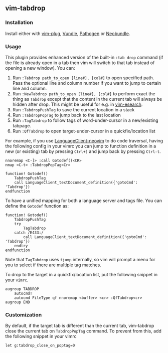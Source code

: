## vim-tabdrop

### Installation
Install either with [vim-plug](https://github.com/junegunn/vim-plug), [Vundle](https://github.com/gmarik/vundle), [Pathogen](https://github.com/tpope/vim-pathogen) or [Neobundle](https://github.com/Shougo/neobundle.vim).

### Usage
This plugin provides enhanced version of the built-in `:tab drop` command (if the file is already open in a tab then vim will switch to that tab instead of opening a new window). You can:
1. Run `:Tabdrop path_to_open [line#], [col#]` to open specified path. Pass the optional line and column number if you want to jump to certain line and column.
2. Run `:NewTabdrop path_to_open [line#], [col#]` to perform exact the thing as `Tabdrop` except that the content in the current tab will always be hidden after drop. This might be useful for e.g. in [vim-esearch](https://github.com/eugen0329/vim-esearch).
3. Run `:TabdropPushTag` to save the current location in a stack
4. Run `:TabdropPopTag` to jump back to the last location
5. Run `:TagTabdrop` to follow tags of word-under-cursor in a new/existing tabpage.
6. Run `:QfTabdrop` to open target-under-cursor in a quickfix/location list

For example, if you use [LanguageClient-neovim](https://github.com/autozimu/LanguageClient-neovim) to do code traversal, having the following config in your vimrc you can jump to function definition in a new (or existing) tab by pressing `Ctrl+]` and jump back by pressing `Ctrl-t`.

```vim
nnoremap <C-]> :call Gotodef()<CR>
nmap <C-t> :TabdropPopTag<Cr>

function! Gotodef()
    TabdropPushTag
    call LanguageClient_textDocument_definition({'gotoCmd': 'Tabdrop'})
endfunction
```

To have a unified mapping for both a language server and tags file. You can define the `Gotodef` function as:
```vim
function! Gotodef()
    TabdropPushTag
    try
        TagTabdrop
    catch /E433:/
        call LanguageClient_textDocument_definition({'gotoCmd': 'Tabdrop'})
    endtry
endfunction
```
Note that `TagTabdrop` uses `tjump` internally, so vim will prompt a menu for you to select if there are multiple tag matches.

To drop to the target in a quickfix/location list, put the following snippet in your `vimrc`.
```vim
augroup TABDROP
    autocmd!
    autocmd FileType qf nnoremap <buffer> <cr> :QfTabdrop<cr>
augroup END
```

### Customization
By default, if the target tab is different than the current tab, vim-tabdrop close the current tab on `TabdropPopTag` command. To prevent from this, add the following snippet in your vimrc

```vim
let g:tabdrop_close_on_poptag=0
```
